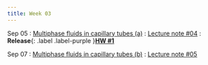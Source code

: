 ```yaml
---
title: Week 03
---
```


Sep 05
: [Multiphase fluids in capillary tubes (a)](#)
  : [Lecture note #04](#)
: **Release**{: .label .label-purple }[**HW #1**](#)

Sep 07
: [Multiphase fluids in capillary tubes (b)](#)
  : [Lecture note #05](#)
